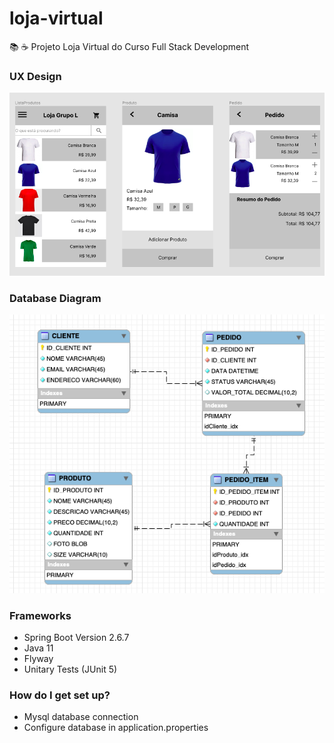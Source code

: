 # loja-virtual
📚 ☕️ Projeto Loja Virtual do Curso Full Stack Development

### UX Design  ###

![alt tag](https://raw.githubusercontent.com/georgedssantos/loja-virtual/master/src/main/resources/documentacao/UX-Design.png)

### Database Diagram  ###

![alt tag](https://raw.githubusercontent.com/georgedssantos/loja-virtual/master/src/main/resources/documentacao/diagrama-banco-dados.png)

### Frameworks  ###

* Spring Boot Version 2.6.7
* Java 11
* Flyway
* Unitary Tests (JUnit 5)

### How do I get set up?  ###

* Mysql database connection
* Configure database in application.properties
